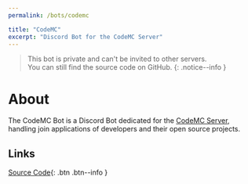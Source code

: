 ```yaml
---
permalink: /bots/codemc

title: "CodeMC"
excerpt: "Discord Bot for the CodeMC Server"
---
```


> This bot is private and can't be invited to other servers.  
> You can still find the source code on GitHub.
{: .notice--info }

# About
The CodeMC Bot is a Discord Bot dedicated for the [CodeMC Server](https://discord.gg/AGcFMu6), handling join applications of developers and their open source projects.

## Links

[<i class="fab fa-github"></i> Source Code](https://github.com/CodeMC/Bot){: .btn .btn--info }
